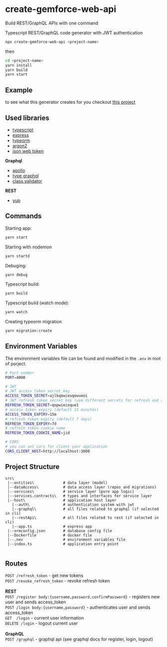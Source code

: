 # create-gemforce-web-api

Build REST/GraphQL APIs with one command

Typescript REST/GraphQL code generator with JWT authentication

```bash
npx create-gemforce-web-api <project-name>
```
then 
```bash
cd <project-name>
yarn install
yarn build
yarn start
```

## Example

to see what this generator creates for you checkout [this project](https://github.com/JustinaMary/gemforce-web-api-template)

## Used libraries

- [typescript](https://www.typescriptlang.org/)
- [express](https://expressjs.com/)
- [typeorm](https://typeorm.io/)
- [argon2](https://github.com/ranisalt/node-argon2)
- [json web token](https://github.com/auth0/node-jsonwebtoken)

 **Graphql**
- [apollo](https://www.apollographql.com/)
- [type graphql](https://typegraphql.com/)
- [class validator](https://github.com/typestack/class-validator)

 **REST**
- [yup](https://github.com/jquense/yup)

## Commands

Starting app:

```bash
yarn start
```
Starting with nodemon
```bash
yarn startd
```
Debuging:
```bash
yarn debug
```
Typescript build:
```bash
yarn build
```
Typescript build (watch mode):
```bash
yarn watch
```
Creating typeorm migration
```bash
yarn migration:create
```
## Environment Variables

The environment variables file can be found and modified in the `.env` in root of porject.

```bash
# Port number
PORT=4000

# JWT
# JWT access token secret key
ACCESS_TOKEN_SECRET=ajlkqowieuqowueoi
# JWT refresh token secret key (use different secrets for refresh and access tokens)
REFRESH_TOKEN_SECRET=qopwieioque1
# access token expiry (default 15 minutes)
ACCESS_TOKEN_EXPIRY=15m
# refresh token expiry (default 7 days)
REFRESH_TOKEN_EXPIRY=7d
# refresh token cookie name
REFRESH_TOKEN_COOKIE_NAME=jid

# CORS 
# you can set cors for client your application
CORS_CLIENT_HOST=http://localhost:3000
```

## Project Structure
```
src\
 |--entities\             # data layer (model)
 |--dataAccess\           # data access layer (repos and migrations)
 |--services\             # service layer (pure app logic)
 |--services.contracts\   # types and interfaces for service layer
 |--host\                 # application host layer
   |--auth\               # authentication system with jwt
   |--graphql\            # all files related to graphql (if selected in cli)
   |--restApi\            # all files related to rest (if selected in cli)
   |--app.ts              # express app 
 |--ormconfig.json        # database config file
 |--Dockerfile            # docker file
 |--.nev                  # environment variables file
 |--index.ts              # application entry point
 
```

## Routes
`POST /refresh_token` - get new tokens\
`POST /revoke_refresh_token` - revoke refresh token\
\
 **REST**\
`POST /register body:{username,password,confirmPassword}` - registers new user and sends access_token\
`POST /login body:{username,password}` - authenticates user and sends access_token\
`GET  /login` - current user information\
`DELETE /login` - logout current user\
\
 **GraphQL**\
`POST /graphql` - graphql api (see graphql docs for register, login, logout)
